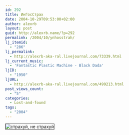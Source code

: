 ```yaml
---
id: 292
title: ИнГосСтрах
date: 2004-10-29T09:53:00+02:00
author: alexrb
layout: post
guid: http://alexrb.name/?p=292
permalink: /2004/10/ynhosstrah/
lj_itemid:
  - "286"
lj_permalink:
  - http://alexrb-aka-ral.livejournal.com/73339.html
lj_current_music:
  - 'Fantastic Plastic Machine - Black Dada'
ljID:
  - "1950"
ljURL:
  - http://alexrb-aka-ral.livejournal.com/499213.html
post_views_count:
  - "5"
categories:
  - Lost-and-found
tags:
  - "2004"
---
```

<!--more--><img src="http://img.lj.com.ua/alexrb-aka-ral/straxuj.gif" border=1 title="страхуй, не страхуй" align="Middle">